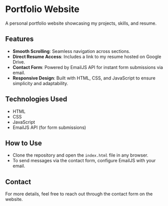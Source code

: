 
# Portfolio Website

A personal portfolio website showcasing my projects, skills, and resume.

## Features
- **Smooth Scrolling**: Seamless navigation across sections.
- **Direct Resume Access**: Includes a link to my resume hosted on Google Drive.
- **Contact Form**: Powered by EmailJS API for instant form submissions via email.
- **Responsive Design**: Built with HTML, CSS, and JavaScript to ensure simplicity and adaptability.

## Technologies Used
- HTML
- CSS
- JavaScript
- EmailJS API (for form submissions)

## How to Use
- Clone the repository and open the `index.html` file in any browser.
- To send messages via the contact form, configure EmailJS with your email.

## Contact
For more details, feel free to reach out through the contact form on the website.
